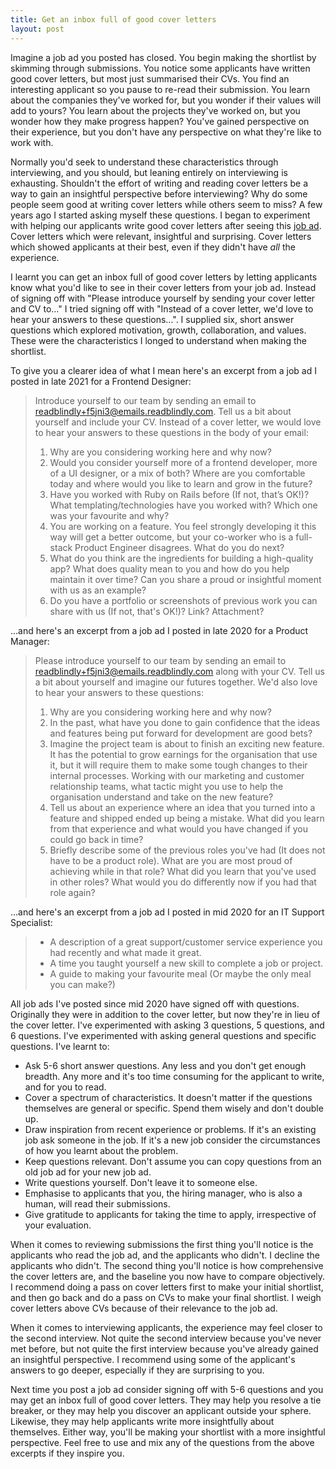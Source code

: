 ```yaml
---
title: Get an inbox full of good cover letters
layout: post
---
```


Imagine a job ad you posted has closed. You begin making the shortlist by skimming through submissions. You notice some applicants have written good cover letters, but most just summarised their CVs. You find an interesting applicant so you pause to re-read their submission. You learn about the companies they've worked for, but you wonder if their values will add to yours? You learn about the projects they've worked on, but you wonder how they make progress happen? You've gained perspective on their experience, but you don't have any perspective on what they're like to work with.

Normally you'd seek to understand these characteristics through interviewing, and you should, but leaning entirely on interviewing is exhausting. Shouldn't the effort of writing and reading cover letters be a way to gain an insightful perspective before interviewing? Why do some people seem good at writing cover letters while others seem to miss? A few years ago I started asking myself these questions. I began to experiment with helping our applicants write good cover letters after seeing this [job ad](https://m.signalvnoise.com/basecamp-is-hiring-customer-support-representatives/). Cover letters which were relevant, insightful and surprising. Cover letters which showed applicants at their best, even if they didn't have *all* the experience.

I learnt you can get an inbox full of good cover letters by letting applicants know what you'd like to see in their cover letters from your job ad. Instead of signing off with "Please introduce yourself by sending your cover letter and CV to..." I tried signing off with "Instead of a cover letter, we'd love to hear your answers to these questions...". I supplied six, short answer questions which explored motivation, growth, collaboration, and values. These were the characteristics I longed to understand when making the shortlist.

To give you a clearer idea of what I mean here's an excerpt from a job ad I posted in late 2021 for a Frontend Designer:

> Introduce yourself to our team by sending an email to [readblindly+f5jni3@emails.readblindly.com](mailto:readblindly+f5jni3@emails.readblindly.com). Tell us a bit about yourself and include your CV. Instead of a cover letter, we would love to hear your answers to these questions in the body of your email:
> 
>  1. Why are you considering working here and why now?
>  2. Would you consider yourself more of a frontend developer, more of a UI designer, or a mix of both? Where are you comfortable today and where would you like to learn and grow in the future?
>  3. Have you worked with Ruby on Rails before (If not, that’s OK!)? What templating/technologies have you worked with? Which one was your favourite and why?
>  4. You are working on a feature. You feel strongly developing it this way will get a better outcome, but your co-worker who is a full-stack Product Engineer disagrees. What do you do next?
>  5. What do you think are the ingredients for building a high-quality app? What does quality mean to you and how do you help maintain it over time? Can you share a proud or insightful moment with us as an example?
>  6. Do you have a portfolio or screenshots of previous work you can share with us (If not, that's OK!)? Link? Attachment?

...and here's an excerpt from a job ad I posted in late 2020 for a Product Manager:

> Please introduce yourself to our team by sending an email to [readblindly+f5jni3@emails.readblindly.com](mailto:readblindly+f5jni3@emails.readblindly.com) along with your CV. Tell us a bit about yourself and imagine our futures together. We'd also love to hear your answers to these questions:
>
> 1. Why are you considering working here and why now?
> 2. In the past, what have you done to gain confidence that the ideas and features being put forward for development are good bets?
> 3. Imagine the project team is about to finish an exciting new feature. It has the potential to grow earnings for the organisation that use it, but it will require them to make some tough changes to their internal processes. Working with our marketing and customer relationship teams, what tactic might you use to help the organisation understand and take on the new feature?
> 4. Tell us about an experience where an idea that you turned into a feature and shipped ended up being a mistake. What did you learn from that experience and what would you have changed if you could go back in time?
> 5. Briefly describe some of the previous roles you've had (It does not have to be a product role). What are you are most proud of achieving while in that role? What did you learn that you've used in other roles? What would you do differently now if you had that role again?

...and here's an excerpt from a job ad I posted in mid 2020 for an IT Support Specialist:

> - A description of a great support/customer service experience you had recently and what made it great.
> - A time you taught yourself a new skill to complete a job or project.
> - A guide to making your favourite meal (Or maybe the only meal you can make?)

All job ads I've posted since mid 2020 have signed off with questions. Originally they were in addition to the cover letter, but now they're in lieu of the cover letter. I've experimented with asking 3 questions, 5 questions, and 6 questions. I've experimented with asking general questions and specific questions. I've learnt to:

- Ask 5-6 short answer questions. Any less and you don't get enough breadth. Any more and it's too time consuming for the applicant to write, and for you to read.
- Cover a spectrum of characteristics. It doesn't matter if the questions themselves are general or specific. Spend them wisely and don't double up.
- Draw inspiration from recent experience or problems. If it's an existing job ask someone in the job. If it's a new job consider the circumstances of how you learnt about the problem.
- Keep questions relevant. Don't assume you can copy questions from an old job ad for your new job ad.
- Write questions yourself. Don't leave it to someone else.
- Emphasise to applicants that you, the hiring manager, who is also a human, will read their submissions.
- Give gratitude to applicants for taking the time to apply, irrespective of your evaluation.

When it comes to reviewing submissions the first thing you'll notice is the applicants who read the job ad, and the applicants who didn't. I decline the applicants who didn't. The second thing you'll notice is how comprehensive the cover letters are, and the baseline you now have to compare objectively. I recommend doing a pass on cover letters first to make your initial shortlist, and then go back and do a pass on CVs to make your final shortlist. I weigh cover letters above CVs because of their relevance to the job ad.

When it comes to interviewing applicants, the experience may feel closer to the second interview. Not quite the second interview because you've never met before, but not quite the first interview because you've already gained an insightful perspective. I recommend using some of the applicant's answers to go deeper, especially if they are surprising to you.

Next time you post a job ad consider signing off with 5-6 questions and you may get an inbox full of good cover letters. They may help you resolve a tie breaker, or they may help you discover an applicant outside your sphere. Likewise, they may help applicants write more insightfully about themselves. Either way, you'll be making your shortlist with a more insightful perspective. Feel free to use and mix any of the questions from the above excerpts if they inspire you.
